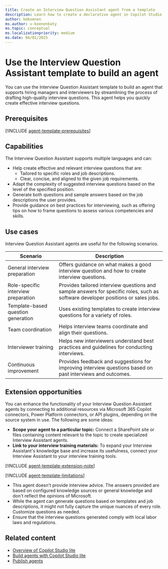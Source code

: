 ```yaml
---
title: Create an Interview Question Assistant agent from a template
description: Learn how to create a declarative agent in Copilot Studio agent builder by using the Interview Question Assistant template.
author: kmkoenen
ms.author: v-koenenkaty
ms.topic: conceptual
ms.localizationpriority: medium
ms.date: 04/01/2025
---
```


# Use the Interview Question Assistant template to build an agent

You can use the Interview Question Assistant template to build an agent that supports hiring managers and interviewers by streamlining the process of drafting high-quality interview questions. This agent helps you quickly create effective interview questions.

## Prerequisites

[!INCLUDE [agent-template-prerequisites](includes/agent-template-prerequisites.md)]

## Capabilities

The Interview Question Assistant supports multiple languages and can:

- Help create effective and relevant interview questions that are:
    - Tailored to specific roles and job descriptions.
    - Clear, concise, and aligned to the given job requirements.
- Adapt the complexity of suggested interview questions based on the level of the specified position.
- Generate both questions and sample answers based on the job descriptions the user provides.
- Provide guidance on best practices for interviewing, such as offering tips on how to frame questions to assess various competencies and skills.

## Use cases

Interview Question Assistant agents are useful for the following scenarios.

| **Scenario** | **Description** |
| -----------  | -----------  |
| General interview preparation  | Offers guidance on what makes a good interview question and how to create interview questions. |
| Role-specific interview preparation | Provides tailored interview questions and sample answers for specific roles, such as software developer positions or sales jobs.  |
| Template-based question generation   | Uses existing templates to create interview questions for a variety of roles. |
| Team coordination   | Helps interview teams coordinate and align their questions.  |
| Interviewer training   | Helps new interviewers understand best practices and guidelines for conducting interviews. |
| Continuous improvement   | Provides feedback and suggestions for improving interview questions based on past interviews and outcomes. |

## Extension opportunities

You can enhance the functionality of your Interview Question Assistant agents by connecting to additional resources via Microsoft 365 Copilot connectors, Power Platform connectors, or API plugins, depending on the source system in use. The following are some ideas:

- **Scope your agent to a particular topic:** Connect a SharePoint site or files containing content relevant to the topic to create specialized Interview Assistant agents.
- **Link to your interview training materials:** To expand your Interview Assistant's knowledge base and increase its usefulness, connect your Interview Assistant to your interview training tools.

<!-- Note about IT involvement -->
[!INCLUDE [agent-template-extension-note](includes/agent-template-extension-note.md)]

<!-- Limitations -->

[!INCLUDE [agent-template-limitations](includes/agent-template-limitations.md)]
- This agent doesn't provide interview advice. The answers provided are based on configured knowledge sources or general knowledge and don't reflect the opinions of Microsoft.
- While the agent can generate questions based on templates and job descriptions, it might not fully capture the unique nuances of every role. Customize questions as needed.
- Ensure that the interview questions generated comply with local labor laws and regulations.

## Related content

- [Overview of Copilot Studio lite](copilot-studio-lite-experience.md)
- [Build agents with Copilot Studio lite](docs\build-with-copilot-studio-lite-experience.md)
- [Publish agents](copilot-studio-agent-builder-publish.md)
